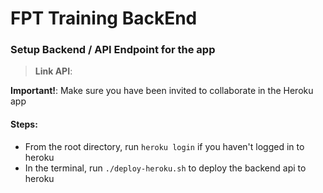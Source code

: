 # FPT Training BackEnd
### Setup Backend / API Endpoint for the app
> **Link API**: 

**Important!**: Make sure you have been invited to collaborate in the Heroku app
#### Steps: 
- From the root directory, run `heroku login` if you haven't logged in to heroku
- In the terminal, run `./deploy-heroku.sh` to deploy the backend api to heroku
